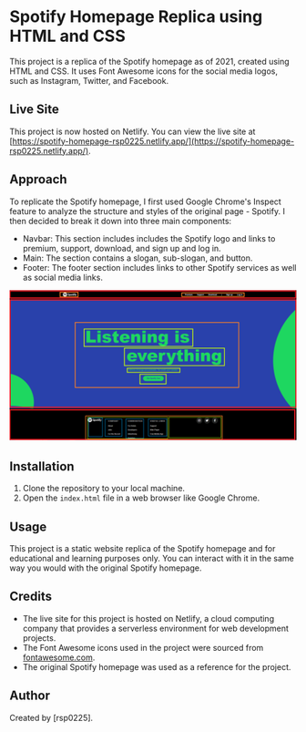 # Spotify Homepage Replica using HTML and CSS
This project is a replica of the Spotify homepage as of 2021, created using HTML and CSS. It uses Font Awesome icons for the social media logos, such as Instagram, Twitter, and Facebook.

## Live Site

This project is now hosted on Netlify. You can view the live site at [https://spotify-homepage-rsp0225.netlify.app/](https://spotify-homepage-rsp0225.netlify.app/).

## Approach
To replicate the Spotify homepage, I first used Google Chrome's Inspect feature to analyze the structure and styles of the original page - Spotify. I then decided to break it down into three main components: 

- Navbar: This section includes includes the Spotify logo and links to premium, support, download, and sign up and log in.
- Main: The section contains a slogan, sub-slogan, and button.
- Footer: The footer section includes links to other Spotify services as well as social media links.

![This screenshot shows how I broke down the Spotify homepage into three main components](Break-Down.png)

## Installation

1. Clone the repository to your local machine.
2. Open the `index.html` file in a web browser like Google Chrome.

## Usage

This project is a static website replica of the Spotify homepage and for educational and learning purposes only. You can interact with it in the same way you would with the original Spotify homepage.

## Credits

- The live site for this project is hosted on Netlify, a cloud computing company that provides a serverless environment for web development projects.
- The Font Awesome icons used in the project were sourced from [fontawesome.com](https://fontawesome.com).
- The original Spotify homepage was used as a reference for the project.

## Author

Created by [rsp0225].
